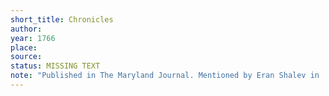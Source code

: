 ```yaml
---
short_title: Chronicles
author: 
year: 1766
place: 
source: 
status: MISSING TEXT
note: "Published in The Maryland Journal. Mentioned by Eran Shalev in 'Written in the Style of Antiquity': the Chronicles 'criticized the mismanagement and embezzlement involved in a local lottery project'"
---
```

